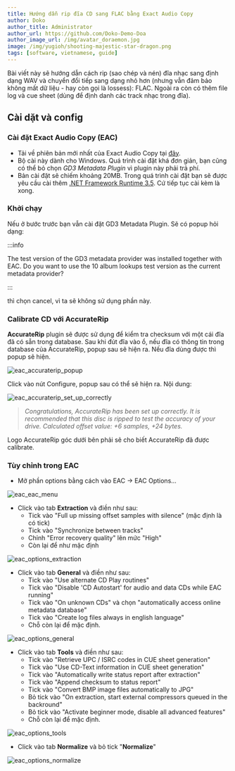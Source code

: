 ```yaml
---
title: Hướng dẫn rip đĩa CD sang FLAC bằng Exact Audio Copy
author: Doko
author_title: Administrator
author_url: https://github.com/Doko-Demo-Doa
author_image_url: /img/avatar_doraemon.jpg
image: /img/yugioh/shooting-majestic-star-dragon.png
tags: [software, vietnamese, guide]
---
```


Bài viết này sẽ hướng dẫn cách rip (sao chép và nén) đĩa nhạc sang định dạng WAV và chuyển đổi tiếp sang dạng nhỏ hơn (nhưng vẫn đảm bảo không mất dữ liệu - hay còn gọi là lossess): FLAC. Ngoài ra còn có thêm file log và cue sheet (dùng để định danh các track nhạc trong đĩa).

<!-- truncate -->

## Cài dặt và config

### Cài đặt Exact Audio Copy (EAC)

- Tải về phiên bản mới nhất của Exact Audio Copy tại [đây](https://www.exactaudiocopy.de/en/index.php/resources/download/).
- Bộ cài này dành cho Windows. Quá trình cài đặt khá đơn giản, bạn cũng có thể bỏ chọn _GD3 Metadata Plugin_ vì plugin này phải trả phí.
- Bản cài đặt sẽ chiếm khoảng 20MB. Trong quá trình cài đặt bạn sẽ được yêu cầu cài thêm [.NET Framework Runtime 3.5](https://learn.microsoft.com/en-gb/dotnet/framework/install/dotnet-35-windows). Cứ tiếp tục cài kèm là xong.

### Khởi chạy

Nếu ở bước trước bạn vẫn cài đặt GD3 Metadata Plugin. Sẽ có popup hỏi dạng:

:::info

The test version of the GD3 metadata provider was installed together with EAC. Do you want to use the 10 album lookups test version as the current metadata provider?

:::

thì chọn cancel, vì ta sẽ không sử dụng phần này.

### Calibrate CD với AccurateRip

**AccurateRip** plugin sẽ được sử dụng để kiểm tra checksum với một cái đĩa đã có sẵn trong database. Sau khi đút đĩa vào ổ, nếu đĩa có thông tin trong database của AccurateRip, popup sau sẽ hiện ra. Nếu đĩa dùng được thì popup sẽ hiện.

![eac_accuraterip_popup](/img/audio-cd-guide/eac_accuraterip_popup.png)

Click vào nút Configure, popup sau có thể sẽ hiện ra. Nội dung:

![eac_accuraterip_set_up_correctly](/img/audio-cd-guide/eac_accuraterip_set_up_correctly.png)

> _Congratulations, AccurateRip has been set up correctly. It is recommended that this disc is ripped to test the accuracy of your drive. Calculated offset value: +6 samples, +24 bytes._

Logo AccurateRip góc dưới bên phải sẽ cho biết AccurateRip đã được calibrate.

### Tùy chỉnh trong EAC

- Mở phần options bằng cách vào EAC -> EAC Options...

![eac_eac_menu](/img/audio-cd-guide/eac_eac_menu.png)

- Click vào tab **Extraction** và điền như sau:
  - Tick vào "Full up missing offset samples with silence" (mặc định là có tick)
  - Tick vào "Synchronize between tracks"
  - Chỉnh "Error recovery quality" lên mức "High"
  - Còn lại để như mặc định

![eac_options_extraction](/img/audio-cd-guide/eac_options_extraction.png)

- Click vào tab **General** và điền như sau:
  - Tick vào "Use alternate CD Play routines"
  - Tick vào "Disable 'CD Autostart' for audio and data CDs while EAC running"
  - Tick vào "On unknown CDs" và chọn "automatically access online metadata database"
  - Tick vào "Create log files always in english language"
  - Chỗ còn lại để mặc định.

![eac_options_general](/img/audio-cd-guide/eac_options_general.png)

- Click vào tab **Tools** và điền như sau:
  - Tick vào "Retrieve UPC / ISRC codes in CUE sheet generation"
  - Tick vào "Use CD-Text information in CUE sheet generation"
  - Tick vào "Automatically write status report after extraction"
  - Tick vào "Append checksum to status report"
  - Tick vào "Convert BMP image files automatically to JPG"
  - Bỏ tick vào "On extraction, start external compressors queued in the backround"
  - Bỏ tick vào "Activate beginner mode, disable all advanced features"
  - Chỗ còn lại để mặc định.

![eac_options_tools](/img/audio-cd-guide/eac_options_tools.png)

- Click vào tab **Normalize** và bỏ tick "**Normalize**"

![eac_options_normalize](/img/audio-cd-guide/eac_options_normalize.png)
